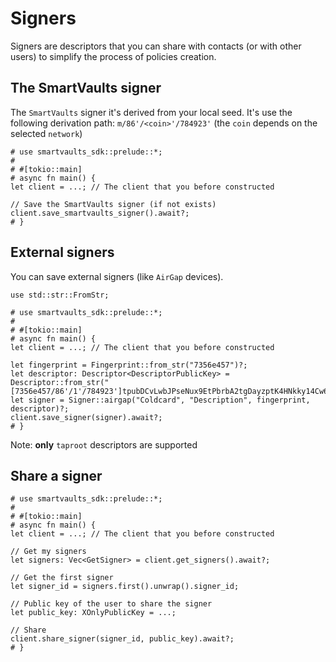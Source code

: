 # Signers

Signers are descriptors that you can share with contacts (or with other users) to simplify the
process of policies creation.


## The SmartVaults signer

The `SmartVaults` signer it's derived from your local seed.
It's use the following derivation path: `m/86'/<coin>'/784923'` (the `coin` depends on the selected `network`)

```rust,no_run
# use smartvaults_sdk::prelude::*;
#
# #[tokio::main]
# async fn main() {
let client = ...; // The client that you before constructed

// Save the SmartVaults signer (if not exists)
client.save_smartvaults_signer().await?;
# }
```

## External signers

You can save external signers (like `AirGap` devices).

```rust,no_run
use std::str::FromStr;

# use smartvaults_sdk::prelude::*;
#
# #[tokio::main]
# async fn main() {
let client = ...; // The client that you before constructed

let fingerprint = Fingerprint::from_str("7356e457")?;
let descriptor: Descriptor<DescriptorPublicKey> = Descriptor::from_str("[7356e457/86'/1'/784923']tpubDCvLwbJPseNux9EtPbrbA2tgDayzptK4HNkky14Cw6msjHuqyZCE88miedZD86TZUb29Rof3sgtREU4wtzofte7QDSWDiw8ZU6ZYHmAxY9d/0/*")?;
let signer = Signer::airgap("Coldcard", "Description", fingerprint, descriptor)?;
client.save_signer(signer).await?;
# }
```

Note: **only** `taproot` descriptors are supported

## Share a signer

```rust,no_run
# use smartvaults_sdk::prelude::*;
#
# #[tokio::main]
# async fn main() {
let client = ...; // The client that you before constructed

// Get my signers
let signers: Vec<GetSigner> = client.get_signers().await?;

// Get the first signer
let signer_id = signers.first().unwrap().signer_id;

// Public key of the user to share the signer
let public_key: XOnlyPublicKey = ...;

// Share
client.share_signer(signer_id, public_key).await?;
# }
```